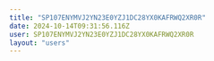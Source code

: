 ```yaml
---
title: "SP107ENYMVJ2YN23E0YZJ1DC28YX0KAFRWQ2XR0R"
date: 2024-10-14T09:31:56.116Z
user: SP107ENYMVJ2YN23E0YZJ1DC28YX0KAFRWQ2XR0R
layout: "users"
---
```

    